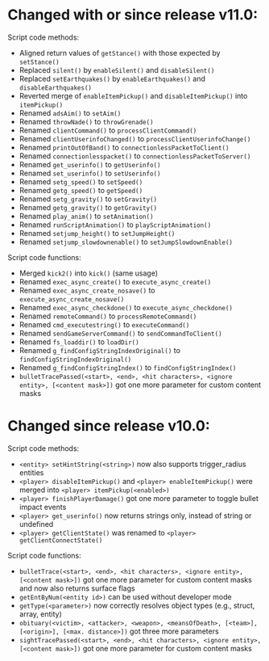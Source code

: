 # Changed with or since release v11.0:

Script code methods:
  * Aligned return values of `getStance()` with those expected by `setStance()`
  * Replaced `silent()` by `enableSilent()` and `disableSilent()`
  * Replaced `setEarthquakes()` by `enableEarthquakes()` and `disableEarthquakes()`
  * Reverted merge of `enableItemPickup()` and `disableItemPickup()` into `itemPickup()`
  * Renamed `adsAim()` to `setAim()`
  * Renamed `throwNade()` to `throwGrenade()`
  * Renamed `clientCommand()` to `processClientCommand()`
  * Renamed `clientUserinfoChanged()` to `processClientUserinfoChange()`
  * Renamed `printOutOfBand()` to `connectionlessPacketToClient()`
  * Renamed `connectionlesspacket()` to `connectionlessPacketToServer()`
  * Renamed `get_userinfo()` to `getUserinfo()`
  * Renamed `set_userinfo()` to `setUserinfo()`
  * Renamed `setg_speed()` to `setSpeed()`
  * Renamed `getg_speed()` to `getSpeed()`
  * Renamed `setg_gravity()` to `setGravity()`
  * Renamed `getg_gravity()` to `getGravity()`
  * Renamed `play_anim()` to `setAnimation()`
  * Renamed `runScriptAnimation()` to `playScriptAnimation()`
  * Renamed `setjump_height()` to `setJumpHeight()`
  * Renamed `setjump_slowdownenable()` to `setJumpSlowdownEnable()`

Script code functions:
  * Merged `kick2()` into `kick()` (same usage)
  * Renamed `exec_async_create()` to `execute_async_create()`
  * Renamed `exec_async_create_nosave()` to `execute_async_create_nosave()`
  * Renamed `exec_async_checkdone()` to `execute_async_checkdone()`
  * Renamed `remoteCommand()` to `processRemoteCommand()`
  * Renamed `cmd_executestring()` to `executeCommand()`
  * Renamed `sendGameServerCommand()` to `sendCommandToClient()`
  * Renamed `fs_loaddir()` to `loadDir()`
  * Renamed `g_findConfigStringIndexOriginal()` to `findConfigStringIndexOriginal()`
  * Renamed `g_findConfigStringIndex()` to `findConfigStringIndex()`
  * `bulletTracePassed(<start>, <end>, <hit characters>, <ignore entity>, [<content mask>])` got one more parameter for custom content masks

# Changed since release v10.0:

Script code methods:
  * `<entity> setHintString(<string>)` now also supports trigger_radius entities
  * `<player> disableItemPickup()` and `<player> enableItemPickup()` were merged into `<player> itemPickup(<enabled>)`
  * `<player> finishPlayerDamage()` got one more parameter to toggle bullet impact events
  * `<player> get_userinfo()` now returns strings only, instead of string or undefined
  * `<player> getClientState()` was renamed to `<player> getClientConnectState()`

Script code functions:
  * `bulletTrace(<start>, <end>, <hit characters>, <ignore entity>, [<content mask>])` got one more parameter for custom content masks and now also returns surface flags
  * `getEntByNum(<entity id>)` can be used without developer mode
  * `getType(<parameter>)` now correctly resolves object types (e.g., struct, array, entity)
  * `obituary(<victim>, <attacker>, <weapon>, <meansOfDeath>, [<team>], [<origin>], [<max. distance>])` got three more parameters
  * `sightTracePassed(<start>, <end>, <hit characters>, <ignore entity>, [<content mask>])` got one more parameter for custom content masks